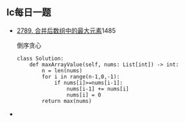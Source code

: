 ## lc每日一题

- [2789. 合并后数组中的最大元素](https://leetcode.cn/problems/largest-element-in-an-array-after-merge-operations/)1485

  倒序贪心

  ```
  class Solution:
      def maxArrayValue(self, nums: List[int]) -> int:
          n = len(nums)
          for i in range(n-1,0,-1):
              if nums[i]>=nums[i-1]:
                  nums[i-1] += nums[i]
                  nums[i] = 0
          return max(nums)
  ```

  

- 

